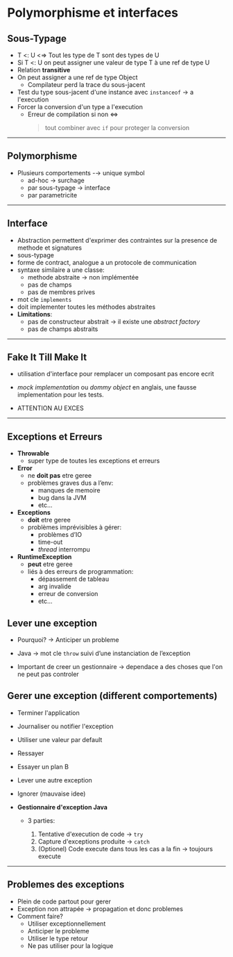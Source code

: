 # Polymorphisme et interfaces

## Sous-Typage

- T <: U <$\Rightarrow$ Tout les type de T sont des types de U
- Si T <: U on peut assigner une valeur de type T à une ref de type U
- Relation **transitive**
- On peut assigner a une ref de type Object
  - Compilateur perd la trace du sous-jacent
- Test du type sous-jacent d'une instance avec `instanceof` $\rightarrow$ a l'execution
- Forcer la conversion d'un type a l'execution
  - Erreur de compilation si non $\iff$
      > tout combiner avec `if` pour proteger la conversion

---

## Polymorphisme

- Plusieurs comportements -$\rightarrow$ unique symbol
  - ad-hoc $\rightarrow$ surchage
  - par sous-typage $\rightarrow$ interface
  - par parametricite

---

## Interface

- Abstraction permettent d'exprimer des contraintes sur la presence de methode et signatures
- sous-typage
- forme de contract, analogue a un protocole de communication
- syntaxe similaire a une classe:
  - methode abstraite $\rightarrow$ non implémentée
  - pas de champs
  - pas de membres prives
- mot cle `implements`
- doit implementer toutes les méthodes abstraites
- **Limitations**:
  - pas de constructeur abstrait $\rightarrow$ il existe une _abstract factory_
  - pas de champs abstraits

---

## Fake It Till Make It

- utilisation d'interface pour remplacer un composant pas encore ecrit
- _mock implementation_ ou _dommy object_ en anglais, une fausse implementation pour les tests.

- ATTENTION AU EXCES

---

## Exceptions et Erreurs

- **Throwable**
  - super type de toutes les exceptions et erreurs
- **Error**
  - ne **doit pas** etre geree
  - problèmes graves dus a l’env:
    - manques de memoire
    - bug dans la JVM
    - etc…
- **Exceptions**
  - **doit** etre geree
  - problèmes imprévisibles à gérer:
    - problèmes d’IO
    - time-out
    - _thread_ interrompu
- **RuntimeException**
  - **peut** etre geree
  - liés à des erreurs de programmation:
    - dépassement de tableau
    - arg invalide
    - erreur de conversion
    - etc…

## Lever une exception

- Pourquoi? $\rightarrow$ Anticiper un probleme
- Java $\rightarrow$ mot cle `throw` suivi d’une instanciation de l’exception

- Important de creer un gestionnaire $\rightarrow$ dependace a des choses que l'on ne peut pas controler

## Gerer une exception (different comportements)

- Terminer l'application
- Journaliser ou notifier l'exception
- Utiliser une valeur par default
- Ressayer
- Essayer un plan B
- Lever une autre exception
- Ignorer (mauvaise idee)

- **Gestionnaire d'exception Java**

  - 3 parties:
  
    1. Tentative d'execution de code $\rightarrow$ `try`
    2. Capture d'exceptions produite $\rightarrow$ `catch`
    3. (Optionel) Code execute dans tous les cas a la fin $\rightarrow$ toujours execute

---

## Problemes des exceptions

- Plein de code partout pour gerer
- Exception non attrapée $\rightarrow$ propagation et donc problemes
- Comment faire?
  - Utiliser exceptionnellement
  - Anticiper le probleme
  - Utiliser le type retour
  - Ne pas utiliser pour la logique
